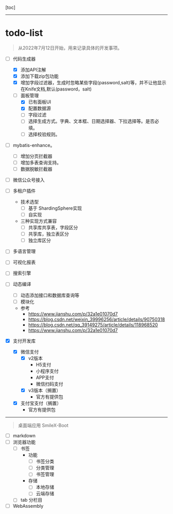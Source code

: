 [toc]

---



# todo-list

> 从2022年7月12日开始，用来记录具体的开发事项。


- [ ] 代码生成器

  - [x] 添加API注解
  - [x] 添加下载zip包功能
  - [x] 增加字段过滤器，生成时忽略某些字段(password,salt)等，并不让他显示在Knife文档,默认(password，salt)
  - [ ] 面板管理
    - [x] 已有面板UI
    - [x] 配置数据源
    - [ ] 字段过滤
    - [ ] 选择生成方式。字典、文本框、日期选择器、下拉选择等。是否必填。
    - [ ] 选择校验规则。

- [ ] mybatis-enhance。
  - [ ] 增加分页拦截器
  - [ ] 增加多表查询支持。
  - [ ] 数据脱敏拦截器
- [ ] 微信公众号接入
- [ ] 多租户插件
    - 技术选型
        - [ ] 基于 ShardingSphere实现
        - [ ] 自实现
    - 三种实现方式兼容
        - [ ] 共享库共享表，字段区分
        - [ ] 共享库，独立表区分
        - [ ] 独立库区分
- [ ] 多语言管理
- [ ] 可视化报表
- [ ] 搜索引擎
- [ ] 动态编译
    - [ ] 动态添加接口和数据库查询等
    - [ ] 模块化
    - 参考
        - https://www.jianshu.com/p/32a1e01070d7
        - https://blog.csdn.net/weixin_39996256/article/details/90750318
        - https://blog.csdn.net/qq_39149275/article/details/118968520
        - https://www.jianshu.com/p/32a1e01070d7
- [x] 支付开发库
    - [x] 微信支付
        - [x] v2版本
            - H5支付
            - 小程序支付
            - APP支付
            - 微信扫码支付
        - [x] v3版本（搁置）
            - 官方有提供包
    - [x] 支付宝支付（搁置）
        - 官方有提供包
   
--- 
> 桌面端应用 SmileX-Boot
- [ ] markdown
- [ ] 浏览器功能
    - [ ] 书签
        - 功能
            - [ ] 书签分类
            - [ ] 分类管理
            - [ ] 书签管理
        - 存储
            - [ ] 本地存储
            - [ ] 云端存储
    - [ ] tab 分栏目
- [ ] WebAssembly
